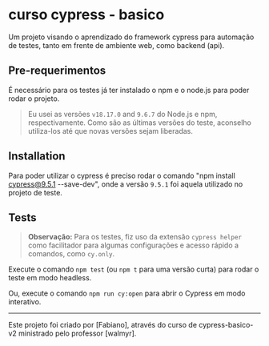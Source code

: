 # curso cypress - basico

Um projeto visando o aprendizado do framework cypress para automação de testes, tanto em frente de ambiente web, como backend (api).

## Pre-requerimentos

É necessário para os testes já ter instalado o npm e o node.js para poder rodar o projeto. 

> Eu usei as versões `v18.17.0` and `9.6.7` do Node.js e npm, respectivamente. Como são as últimas versões do teste, aconselho utiliza-los até que novas versões sejam liberadas.

## Installation

Para poder utilizar o cypress é preciso rodar o comando "npm install cypress@9.5.1 --save-dev", onde a versão `9.5.1` foi aquela utilizado no projeto de teste.

## Tests

> **Observação:** Para os testes, fiz uso da extensão `cypress helper` como facilitador para algumas configurações e acesso rápido a comandos, como `cy.only`.

Execute o comando `npm test` (ou `npm t` para uma versão curta) para rodar o teste em modo headless.

Ou, execute o comando `npm run cy:open` para abrir o Cypress em modo interativo.

___

Este projeto foi criado por [Fabiano], através do curso de cypress-basico-v2 ministrado pelo professor [walmyr].
